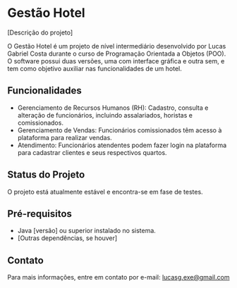 # Gestão Hotel

[Descrição do projeto]

O Gestão Hotel é um projeto de nível intermediário desenvolvido por Lucas Gabriel Costa durante o curso de Programação Orientada a Objetos (POO). O software possui duas versões, uma com interface gráfica e outra sem, e tem como objetivo auxiliar nas funcionalidades de um hotel.

## Funcionalidades

- Gerenciamento de Recursos Humanos (RH): Cadastro, consulta e alteração de funcionários, incluindo assalariados, horistas e comissionados.
- Gerenciamento de Vendas: Funcionários comissionados têm acesso à plataforma para realizar vendas.
- Atendimento: Funcionários atendentes podem fazer login na plataforma para cadastrar clientes e seus respectivos quartos.

## Status do Projeto

O projeto está atualmente estável e encontra-se em fase de testes.

## Pré-requisitos

- Java [versão] ou superior instalado no sistema.
- [Outras dependências, se houver]

## Contato

Para mais informações, entre em contato por e-mail: lucasg.exe@gmail.com
